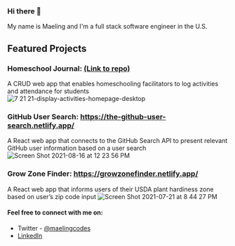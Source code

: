 ### Hi there 👋

My name is Maeling and I'm a full stack software engineer in the U.S. 

## Featured Projects
### Homeschool Journal: [(Link to repo)](https://github.com/maelingmurphy/homeschool-journal)
A CRUD web app that enables homeschooling facilitators to log activities and attendance for students 
![7 21 21-display-activities-homepage-desktop](https://user-images.githubusercontent.com/13966892/126577340-45012351-90a3-434a-a70c-dc6b3aa26884.jpg)

### GitHub User Search: https://the-github-user-search.netlify.app/
A React web app that connects to the GitHub Search API to present relevant GitHub user information based on a user search
![Screen Shot 2021-08-16 at 12 23 56 PM](https://user-images.githubusercontent.com/13966892/129599575-d3d86fe1-faeb-4be0-b1b9-9563acc37795.jpg)


### Grow Zone Finder: https://growzonefinder.netlify.app/
A React web app that informs users of their USDA plant hardiness zone based on user’s zip code input
![Screen Shot 2021-07-21 at 8 44 27 PM](https://user-images.githubusercontent.com/13966892/126577290-5553c6d1-0938-49fe-b20e-cf7a8b522647.jpg)


#### Feel free to connect with me on:
- Twitter - [@maelingcodes](https://twitter.com/maelingcodes)
- [LinkedIn](https://www.linkedin.com/in/maeling-murphy-ph-d-590593191/)

<!--
**maelingmurphy/maelingmurphy** is a ✨ _special_ ✨ repository because its `README.md` (this file) appears on your GitHub profile.

Here are some ideas to get you started:

- 🔭 I’m currently working on ...
- 🌱 I’m currently learning ...
- 👯 I’m looking to collaborate on ...
- 🤔 I’m looking for help with ...
- 💬 Ask me about ...
- 📫 How to reach me: ...
- 😄 Pronouns: ...
- ⚡ Fun fact: ...
-->
